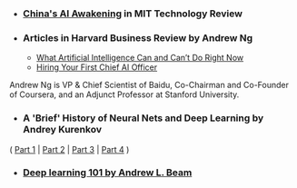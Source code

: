 * ### [China's AI Awakening](https://www.technologyreview.com/s/609038/chinas-ai-awakening/) in MIT Technology Review

* ###  Articles in Harvard Business Review by Andrew Ng
  * [What Artificial Intelligence Can and Can’t Do Right Now](https://hbr.org/2016/11/what-artificial-intelligence-can-and-cant-do-right-now)
  * [Hiring Your First Chief AI Officer](https://hbr.org/2016/11/hiring-your-first-chief-ai-officer)

Andrew Ng is VP & Chief Scientist of Baidu, Co-Chairman and Co-Founder of Coursera, and an Adjunct Professor at Stanford University.

* ### A 'Brief' History of Neural Nets and Deep Learning by Andrey Kurenkov 
( [Part 1](http://www.andreykurenkov.com/writing/a-brief-history-of-neural-nets-and-deep-learning/)
| [Part 2](http://www.andreykurenkov.com/writing/a-brief-history-of-neural-nets-and-deep-learning-part-2/)
| [Part 3](http://www.andreykurenkov.com/writing/a-brief-history-of-neural-nets-and-deep-learning-part-3/)
| [Part 4](http://www.andreykurenkov.com/writing/a-brief-history-of-neural-nets-and-deep-learning-part-4/) )

* ### [Deep learning 101 by Andrew L. Beam](http://beamandrew.github.io/deeplearning/2017/02/23/deep_learning_101_part1.html)
